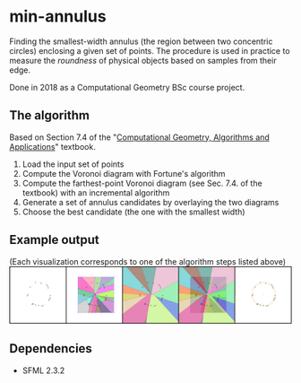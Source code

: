 # min-annulus

Finding the smallest-width annulus (the region between two concentric circles) enclosing a given set of points. The procedure is used in practice to measure the *roundness* of physical objects based on samples from their edge. 

Done in 2018 as a Computational Geometry BSc course project.


## The algorithm
Based on Section 7.4 of the "[Computational Geometry, Algorithms and Applications](https://link.springer.com/book/10.1007/978-3-540-77974-2)" textbook.
1. Load the input set of points
2. Compute the Voronoi diagram with Fortune's algorithm
3. Compute the farthest-point Voronoi diagram (see Sec. 7.4. of the textbook) with an incremental algorithm
4. Generate a set of annulus candidates by overlaying the two diagrams
5. Choose the best candidate (the one with the smallest width)

## Example output
(Each visualization corresponds to one of the algorithm steps listed above)
![example](images/all-border.png)

## Dependencies
* SFML 2.3.2

